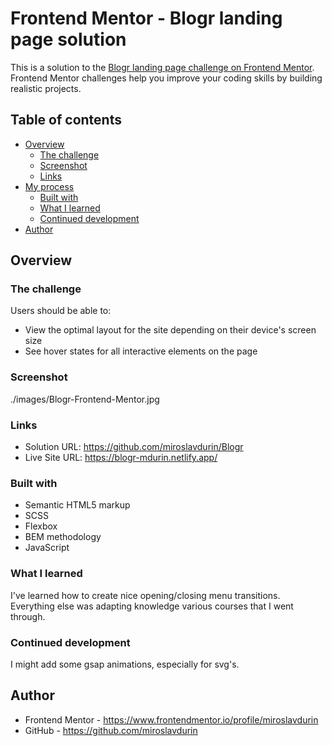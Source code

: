# Frontend Mentor - Blogr landing page solution

This is a solution to the [Blogr landing page challenge on Frontend Mentor](https://www.frontendmentor.io/challenges/blogr-landing-page-EX2RLAApP). Frontend Mentor challenges help you improve your coding skills by building realistic projects. 

## Table of contents

- [Overview](#overview)
  - [The challenge](#the-challenge)
  - [Screenshot](#screenshot)
  - [Links](#links)
- [My process](#my-process)
  - [Built with](#built-with)
  - [What I learned](#what-i-learned)
  - [Continued development](#continued-development)
- [Author](#author)

## Overview

### The challenge

Users should be able to:

- View the optimal layout for the site depending on their device's screen size
- See hover states for all interactive elements on the page

### Screenshot

./images/Blogr-Frontend-Mentor.jpg

### Links

- Solution URL: https://github.com/miroslavdurin/Blogr
- Live Site URL: https://blogr-mdurin.netlify.app/

### Built with

- Semantic HTML5 markup
- SCSS
- Flexbox
- BEM methodology
- JavaScript

### What I learned

I've learned how to create nice opening/closing menu transitions. Everything else was adapting knowledge various courses that I went through.

### Continued development

I might add some gsap animations, especially for svg's.

## Author

- Frontend Mentor - https://www.frontendmentor.io/profile/miroslavdurin
- GitHub - https://github.com/miroslavdurin
